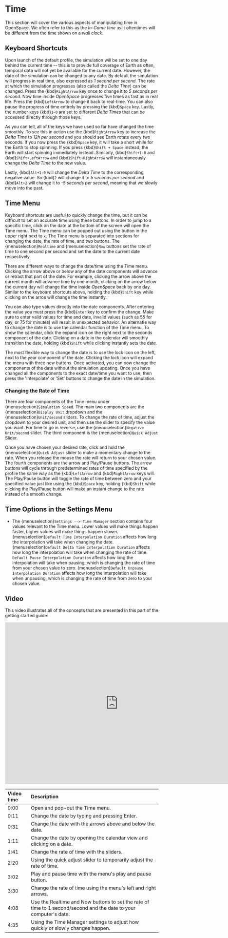 # Time
This section will cover the various aspects of manipulating time in OpenSpace. We often refer to this as the _In-Game time_ as it oftentimes will be different from the time shown on a _wall clock_.

## Keyboard Shortcuts
Upon launch of the default profile, the simulation will be set to one day behind the current time -- this is to provide full coverage of Earth as often, temporal data will not yet be available for the current date. However, the date of the simulation can be changed to any date. By default the simulation will progress in real time, also expressed as _1 second per second_. The rate at which the simulation progresses (also called the _Delta Time_) can be changed. Press the {kbd}`RightArrow` key once to change it to _5 seconds per second_. Now time inside _OpenSpace_ progresses five times as fast as in real life. Press the {kbd}`LeftArrow` to change it back to real-time. You can also pause the progress of time entirely by pressing the {kbd}`Space` key. Lastly, the number keys {kbd}`1-0` are set to different _Delta Times_ that can be accessed directly through those keys.

As you can tell, all of the keys we have used so far have changed the time smoothly. To see this in action use the {kbd}`RightArrow` key to increase the _Delta Time_ to _12h per second_ and you should see Earth rotate every two seconds. If you now press the {kbd}`Space` key, it will take a short while for the Earth to stop spinning. If you press {kbd}`Shift + Space` instead, the Earth will start spinning immediately instead. Similarly, {kbd}`Shift+1-0` and {kbd}`Shift+LeftArrow` and {kbd}`Shift+RightArrow` will instantaneously change the _Delta Time_ to the new value.

Lastly, {kbd}`Alt+1-0` will change the _Delta Time_ to the corresponding negative value. So {kbd}`2` will change it to _5 seconds per second_ and {kbd}`Alt+2` will change it to _-5 seconds per second_, meaning that we slowly move into the past.

## Time Menu
Keyboard shortcuts are useful to quickly change the time, but it can be difficult to set an accurate time using these buttons. In order to jump to a specific time, click on the date at the bottom of the screen will open the Time menu. The Time menu can be popped out using the button in the upper right next to `x`. The Time menu is separated into sections for changing the date, the rate of time, and two buttons. The {menuselection}`Realtime` and {menuselection}`Now` buttons set the rate of time to one second per second and set the date to the current date respectively.

There are different ways to change the date/time using the Time menu. Clicking the arrow above or below any of the date components will advance or retract that part of the date. For example, clicking the arrow above the current month will advance time by one month, clicking on the arrow below the current day will change the time inside _OpenSpace_ back by one day. Similar to the keyboard shortcuts above, holding the {kbd}`Shift` key while clicking on the arros will change the time instantly.

You can also type values directly into the date components. After entering the value you must press the {kbd}`Enter` key to confirm the change. Make sure to enter valid values for time and date, invalid values (such as 55 for day, or 75 for minutes) will result in unexpected behavior. An alternatie way to change the date is to use the calendar function of the Time menu. To show the calendar, click the expand icon on the right next to the seconds component of the date. Clicking on a date in the calendar will smoothly transition the date, holding {kbd}`Shift` while clicking instantly sets the date.

The most flexible way to change the date is to use the lock icon on the left, next to the year component of the date. Clicking the lock icon will expand the menu with three new buttons. Once activated, you can now change the components of the date without the simulation updating. Once you have changed all the components to the exact date/time you want to use, then press the 'Interpolate' or 'Set' buttons to change the date in the simulation.

### Changing the Rate of Time
There are four components of the Time menu under {menuselection}`Simulation Speed`. The main two components are the {menuselection}`Display Unit` dropdown and the {menuselection}`Unit/second` sliders. To change the rate of time, adjust the dropdown to your desired unit, and then use the slider to specify the value you want. For time to go in reverse, use the {menuselection}`Negative Unit/second` slider. The third component is the {menuselection}`Quick Adjust` Slider.

Once you have chosen your desired rate, click and hold the {menuselection}`Quick Adjust` slider to make a momentary change to the rate. When you release the mouse the rate will return to your chosen value. The fourth components are the arrow and Play/Pause buttons. The arrow buttons will cycle through predetermined rates of time specified by the profile the same way as the {kbd}`LeftArrow` and {kbd}`RightArrow` keys will. The Play/Pause button will toggle the rate of time between zero and your specified value just like using the {kbd}`Space` key, holding {kbd}`Shift` while clicking the Play/Pause button will make an instant change to the rate instead of a smooth change.

## Time Options in the Settings Menu
 - The {menuselection}`Settings --> Time Manager` section contains four values relevant to the Time menu. Lower values will make things happen faster, higher values will make things happen slower. {menuselection}`Default Time Interpolation Duration` affects how long the interpolation will take when changing the date. {menuselection}`Default Delta Time Interpolation Duration` affects how long the interpolation will take when changing the rate of time. `Default Pause Interpolation Duration` affects how long the interpolation will take when pausing, which is changing the rate of time from your chosen value to zero. {menuselection}`Default Unpause Interpolation Duration` affects how long the interpolation will take when unpausing, which is changing the rate of time from zero to your chosen value.

## Video
This video illustrates all of the concepts that are presented in this part of the getting started guide:

<iframe width="740" height="530" src="https://www.youtube.com/embed/z0daNU4OFFA" frameborder="0" allow="autoplay; encrypted-media" allowfullscreen></iframe>

| Video time | Description |
|:-------------|:------------------|
| 0:00 | Open and pop-out the Time menu. |
| 0:11 | Change the date by typing and pressing Enter. |
| 0:31 | Change the date with the arrows above and below the date. |
| 1:11 | Change the date by opening the calendar view and clicking on a date. |
| 1:41 | Change the rate of time with the sliders. |
| 2:20 | Using the quick adjust slider to temporarily adjust the rate of time. |
| 3:02 | Play and pause time with the menu's play and pause button. |
| 3:30 | Change the rate of time using the menu's left and right arrows. |
| 4:08 | Use the Realtime and Now buttons to set the rate of time to 1 second/second and the date to your computer's date. |
| 4:35 | Using the Time Manager settings to adjust how quickly or slowly changes happen. |


